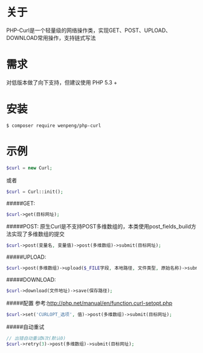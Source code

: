 # 关于
PHP-Curl是一个轻量级的网络操作类，实现GET、POST、UPLOAD、DOWNLOAD常用操作，支持链式写法

# 需求
对低版本做了向下支持，但建议使用 PHP 5.3 +

# 安装
``` shell
$ composer require wenpeng/php-curl
``` 

# 示例
```php
$curl = new Curl;
```
或者
```php
$curl = Curl::init();
```


#####GET:
```php
$curl->get(目标网址);
```


#####POST:
原生Curl是不支持POST多维数组的，本类使用post_fields_build方法实现了多维数组的提交
```php
$curl->post(变量名, 变量值)->post(多维数组)->submit(目标网址);
```

#####UPLOAD:
```php
$curl->post(多维数组)->upload($_FILE字段, 本地路径, 文件类型, 原始名称)->submit(目标网址);
```


#####DOWNLOAD:
```php
$curl->download(文件地址)->save(保存路径);
```


#####配置
参考:http://php.net/manual/en/function.curl-setopt.php
```php
$curl->set('CURLOPT_选项', 值)->post(多维数组)->submit(目标网址);
```

#####自动重试
```php
// 出错自动重试N次(默认0)
$curl->retry(3)->post(多维数组)->submit(目标网址);
```

